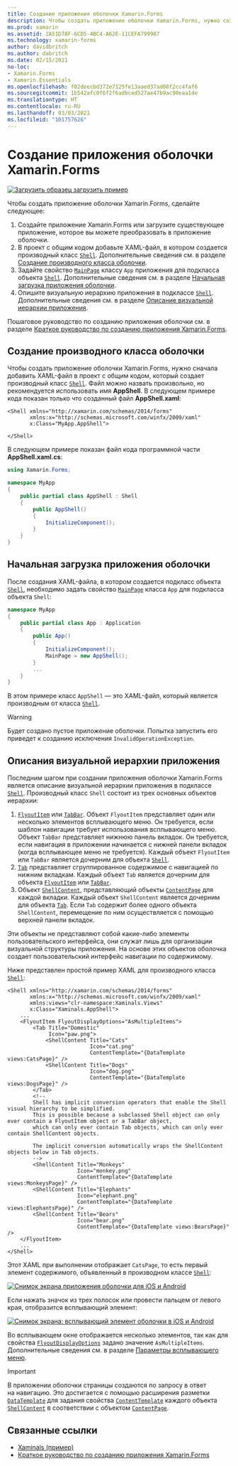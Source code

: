 ```yaml
---
title: Создание приложения оболочки Xamarin.Forms
description: Чтобы создать приложение оболочки Xamarin.Forms, нужно создать XAML-файл, в котором, в свою очередь, создается подкласс Shell, задаются свойства MainPage класса App приложения для подкласса объекта Shell и описывается визуальная иерархия приложения в подклассе Shell.
ms.prod: xamarin
ms.assetid: 2A51D78F-6CD5-4BC4-A62E-11CEFA799987
ms.technology: xamarin-forms
author: davidbritch
ms.author: dabritch
ms.date: 02/15/2021
no-loc:
- Xamarin.Forms
- Xamarin.Essentials
ms.openlocfilehash: f02deecbd372e7125fe13aaed37ad08f2cc4faf6
ms.sourcegitcommit: 1b542afc0f6f2f6adbced527ae47b9ac90eaa1de
ms.translationtype: HT
ms.contentlocale: ru-RU
ms.lasthandoff: 03/03/2021
ms.locfileid: "101757626"
---
```

# <a name="create-a-xamarinforms-shell-application"></a>Создание приложения оболочки Xamarin.Forms

[![Загрузить образец](~/media/shared/download.png) загрузить пример](/samples/xamarin/xamarin-forms-samples/userinterface-xaminals/)

Чтобы создать приложение оболочки Xamarin.Forms, сделайте следующее:

1. Создайте приложение Xamarin.Forms или загрузите существующее приложение, которое вы можете преобразовать в приложение оболочки.
1. В проект с общим кодом добавьте XAML-файл, в котором создается производный класс [`Shell`](xref:Xamarin.Forms.Shell). Дополнительные сведения см. в разделе [Создание производного класса оболочки](#subclass-the-shell-class).
1. Задайте свойство [`MainPage`](xref:Xamarin.Forms.Application.MainPage) классу `App` приложения для подкласса объекта [`Shell`](xref:Xamarin.Forms.Shell). Дополнительные сведения см. в разделе [Начальная загрузка приложения оболочки](#bootstrap-the-shell-application).
1. Опишите визуальную иерархию приложения в подклассе [`Shell`](xref:Xamarin.Forms.Shell). Дополнительные сведения см. в разделе [Описание визуальной иерархии приложения](#describe-the-visual-hierarchy-of-the-application).

Пошаговое руководство по созданию приложения оболочки см. в разделе [Краткое руководство по созданию приложения Xamarin.Forms](~/get-started/quickstarts/app.md).

## <a name="subclass-the-shell-class"></a>Создание производного класса оболочки

Чтобы создать приложение оболочки Xamarin.Forms, нужно сначала добавить XAML-файл в проект с общим кодом, который создает производный класс [`Shell`](xref:Xamarin.Forms.Shell). Файл можно назвать произвольно, но рекомендуется использовать имя **AppShell**. В следующем примере кода показан только что созданный файл **AppShell.xaml**:

```xaml
<Shell xmlns="http://xamarin.com/schemas/2014/forms"
       xmlns:x="http://schemas.microsoft.com/winfx/2009/xaml"
       x:Class="MyApp.AppShell">

</Shell>
```

В следующем примере показан файл кода программной части **AppShell.xaml.cs**:

```csharp
using Xamarin.Forms;

namespace MyApp
{
    public partial class AppShell : Shell
    {
        public AppShell()
        {
            InitializeComponent();
        }
    }
}
```

## <a name="bootstrap-the-shell-application"></a>Начальная загрузка приложения оболочки

После создания XAML-файла, в котором создается подкласс объекта [`Shell`](xref:Xamarin.Forms.Shell), необходимо задать свойство [`MainPage`](xref:Xamarin.Forms.Application.MainPage) класса `App` для подкласса объекта `Shell`:

```csharp
namespace MyApp
{
    public partial class App : Application
    {
        public App()
        {
            InitializeComponent();
            MainPage = new AppShell();
        }
        ...
    }
}
```

В этом примере класс `AppShell` — это XAML-файл, который является производным от класса [`Shell`](xref:Xamarin.Forms.Shell).

> [!WARNING]
> Будет создано пустое приложение оболочки. Попытка запустить его приведет к созданию исключения `InvalidOperationException`.

## <a name="describe-the-visual-hierarchy-of-the-application"></a>Описания визуальной иерархии приложения

Последним шагом при создании приложения оболочки Xamarin.Forms является описание визуальной иерархии приложения в подклассе [`Shell`](xref:Xamarin.Forms.Shell). Производный класс `Shell` состоит из трех основных объектов иерархии:

1. [`FlyoutItem`](xref:Xamarin.Forms.FlyoutItem) или [`TabBar`](xref:Xamarin.Forms.TabBar). Объект `FlyoutItem` представляет один или несколько элементов всплывающего меню. Он требуется, если шаблон навигации требует использования всплывающего меню. Объект `TabBar` представляет нижнюю панель вкладок. Он требуется, если навигация в приложении начинается с нижней панели вкладок (когда всплывающее меню не требуется). Каждый объект `FlyoutItem` или `TabBar` является дочерним для объекта [`Shell`](xref:Xamarin.Forms.Shell).
1. [`Tab`](xref:Xamarin.Forms.Tab) представляет сгруппированное содержимое с навигацией по нижним вкладкам. Каждый объект `Tab` является дочерним для объекта [`FlyoutItem`](xref:Xamarin.Forms.FlyoutItem) или [`TabBar`](xref:Xamarin.Forms.TabBar).
1. Объект [`ShellContent`](xref:Xamarin.Forms.ShellContent), представляющий объекты [`ContentPage`](xref:Xamarin.Forms.ContentPage) для каждой вкладки. Каждый объект `ShellContent` является дочерним для объекта [`Tab`](xref:Xamarin.Forms.Tab). Если `Tab` содержит более одного объекта `ShellContent`, перемещение по ним осуществляется с помощью верхней панели вкладок.

Эти объекты не представляют собой какие-либо элементы пользовательского интерфейса, они служат лишь для организации визуальной структуры приложения. На основе этих объектов оболочка создает пользовательский интерфейс навигации по содержимому.

Ниже представлен простой пример XAML для производного класса [`Shell`](xref:Xamarin.Forms.Shell):

```xaml
<Shell xmlns="http://xamarin.com/schemas/2014/forms"
       xmlns:x="http://schemas.microsoft.com/winfx/2009/xaml"
       xmlns:views="clr-namespace:Xaminals.Views"
       x:Class="Xaminals.AppShell">
    ...
    <FlyoutItem FlyoutDisplayOptions="AsMultipleItems">
        <Tab Title="Domestic"
             Icon="paw.png">
            <ShellContent Title="Cats"
                          Icon="cat.png"
                          ContentTemplate="{DataTemplate views:CatsPage}" />
            <ShellContent Title="Dogs"
                          Icon="dog.png"
                          ContentTemplate="{DataTemplate views:DogsPage}" />
        </Tab>
        <!--
        Shell has implicit conversion operators that enable the Shell visual hierarchy to be simplified.
        This is possible because a subclassed Shell object can only ever contain a FlyoutItem object or a TabBar object,
        which can only ever contain Tab objects, which can only ever contain ShellContent objects.

        The implicit conversion automatically wraps the ShellContent objects below in Tab objects.
        -->
        <ShellContent Title="Monkeys"
                      Icon="monkey.png"
                      ContentTemplate="{DataTemplate views:MonkeysPage}" />
        <ShellContent Title="Elephants"
                      Icon="elephant.png"
                      ContentTemplate="{DataTemplate views:ElephantsPage}" />
        <ShellContent Title="Bears"
                      Icon="bear.png"
                      ContentTemplate="{DataTemplate views:BearsPage}" />
    </FlyoutItem>
    ...
</Shell>
```

Этот XAML при выполнении отображает `CatsPage`, то есть первый элемент содержимого, объявленный в производном классе [`Shell`](xref:Xamarin.Forms.Shell):

[![Снимок экрана приложения оболочки для iOS и Android](create-images/cats.png)](create-images/cats-large.png#lightbox)

Если нажать значок из трех полосок или провести пальцем от левого края, отобразится всплывающий элемент:

[![Снимок экрана: всплывающий элемент оболочки в iOS и Android](create-images/flyout.png)](create-images/flyout-large.png#lightbox)

Во всплывающем окне отображается несколько элементов, так как для свойства [`FlyoutDisplayOptions`](xref:Xamarin.Forms.ShellGroupItem.FlyoutDisplayOptions) задано значение `AsMultipleItems`. Дополнительные сведения см. в разделе [Параметры всплывающего меню](flyout.md#flyout-display-options).

> [!IMPORTANT]
> В приложении оболочки страницы создаются по запросу в ответ на навигацию. Это достигается с помощью расширения разметки [`DataTemplate`](xref:Xamarin.Forms.Xaml.DataTemplateExtension) для задания свойства [`ContentTemplate`](xref:Xamarin.Forms.ShellContent.ContentTemplate) каждого объекта [`ShellContent`](xref:Xamarin.Forms.ShellContent) в соответствии с объектом [`ContentPage`](xref:Xamarin.Forms.ContentPage).

## <a name="related-links"></a>Связанные ссылки

- [Xaminals (пример)](/samples/xamarin/xamarin-forms-samples/userinterface-xaminals/)
- [Краткое руководство по созданию приложения Xamarin.Forms](~/get-started/quickstarts/app.md)
